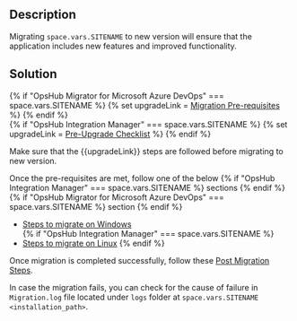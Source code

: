 ## Description

Migrating <code class="expression">space.vars.SITENAME</code> to new version will ensure that the application includes new features and improved functionality.

## Solution  
{% if "OpsHub Migrator for Microsoft Azure DevOps" === space.vars.SITENAME %}
{% set upgradeLink = [Migration Pre-requisites](../../../manage/upgrade/upgrade-application.md#migration-pre-requiste-for-windows-and-linux) %}
{% endif %}  
{% if "OpsHub Integration Manager" === space.vars.SITENAME %} 
{% set upgradeLink = [Pre-Upgrade Checklist](../../../manage/upgrade/upgrade-application.md#pre-upgrade-checklist) %}
{% endif %}

Make sure that the {{upgradeLink}} steps are followed before migrating to new version.

Once the pre-requisites are met, follow one of the below {% if "OpsHub Integration Manager" === space.vars.SITENAME %} sections {% endif %} {% if "OpsHub Migrator for Microsoft Azure DevOps" === space.vars.SITENAME %} section {% endif %} 

- [Steps to migrate on Windows](../../../manage/upgrade/upgrade-application.md#migration-steps-for-windows)  
{% if "OpsHub Integration Manager" === space.vars.SITENAME %}
- [Steps to migrate on Linux](../../../manage/upgrade/upgrade-application.md#migration-steps-for-linux) 
{% endif %}

Once migration is completed successfully, follow these [Post Migration Steps](../../../manage/upgrade/upgrade-application.md#post-migration-steps-for-windows-and-linux).

In case the migration fails, you can check for the cause of failure in `Migration.log` file located under `logs` folder at <code class="expression">space.vars.SITENAME</code> `<installation_path>`.